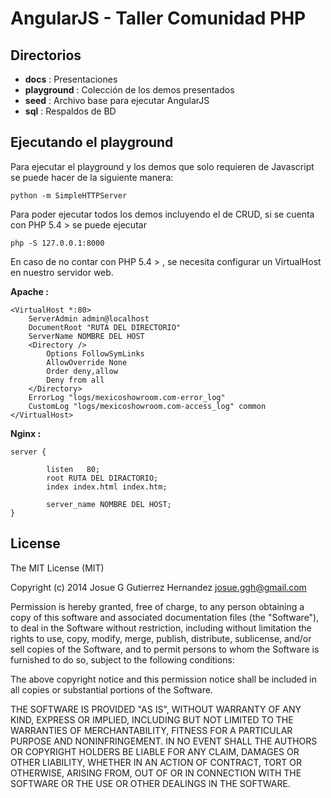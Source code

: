 AngularJS - Taller Comunidad PHP
===============

## Directorios
*   **docs** : Presentaciones 
*   **playground** : Colección de los demos presentados
*   **seed** : Archivo base para ejecutar AngularJS
*   **sql**  : Respaldos de BD

## Ejecutando el playground
Para ejecutar el playground y los demos que solo requieren de Javascript se puede hacer de la siguiente manera:

	python -m SimpleHTTPServer

Para poder ejecutar todos los demos incluyendo el de CRUD, si se cuenta con PHP 5.4 > se puede ejecutar 
	
	php -S 127.0.0.1:8000

En caso de no contar con PHP 5.4 > , se necesita configurar un VirtualHost en nuestro servidor web.


**Apache :**
```puppet
<VirtualHost *:80>
    ServerAdmin admin@localhost
    DocumentRoot "RUTA DEL DIRECTORIO"
    ServerName NOMBRE DEL HOST
    <Directory />
    	Options FollowSymLinks
    	AllowOverride None
    	Order deny,allow
    	Deny from all
    </Directory>
    ErrorLog "logs/mexicoshowroom.com-error_log"
    CustomLog "logs/mexicoshowroom.com-access_log" common
</VirtualHost>
```

**Nginx :**
```puppet
server {

        listen   80; 
        root RUTA DEL DIRACTORIO;
        index index.html index.htm;

        server_name NOMBRE DEL HOST;
}
```

## License

The MIT License (MIT)

Copyright (c) 2014 Josue G Gutierrez Hernandez josue.ggh@gmail.com

Permission is hereby granted, free of charge, to any person obtaining a copy
of this software and associated documentation files (the "Software"), to deal
in the Software without restriction, including without limitation the rights
to use, copy, modify, merge, publish, distribute, sublicense, and/or sell
copies of the Software, and to permit persons to whom the Software is
furnished to do so, subject to the following conditions:

The above copyright notice and this permission notice shall be included in
all copies or substantial portions of the Software.

THE SOFTWARE IS PROVIDED "AS IS", WITHOUT WARRANTY OF ANY KIND, EXPRESS OR
IMPLIED, INCLUDING BUT NOT LIMITED TO THE WARRANTIES OF MERCHANTABILITY,
FITNESS FOR A PARTICULAR PURPOSE AND NONINFRINGEMENT. IN NO EVENT SHALL THE
AUTHORS OR COPYRIGHT HOLDERS BE LIABLE FOR ANY CLAIM, DAMAGES OR OTHER
LIABILITY, WHETHER IN AN ACTION OF CONTRACT, TORT OR OTHERWISE, ARISING FROM,
OUT OF OR IN CONNECTION WITH THE SOFTWARE OR THE USE OR OTHER DEALINGS IN
THE SOFTWARE.